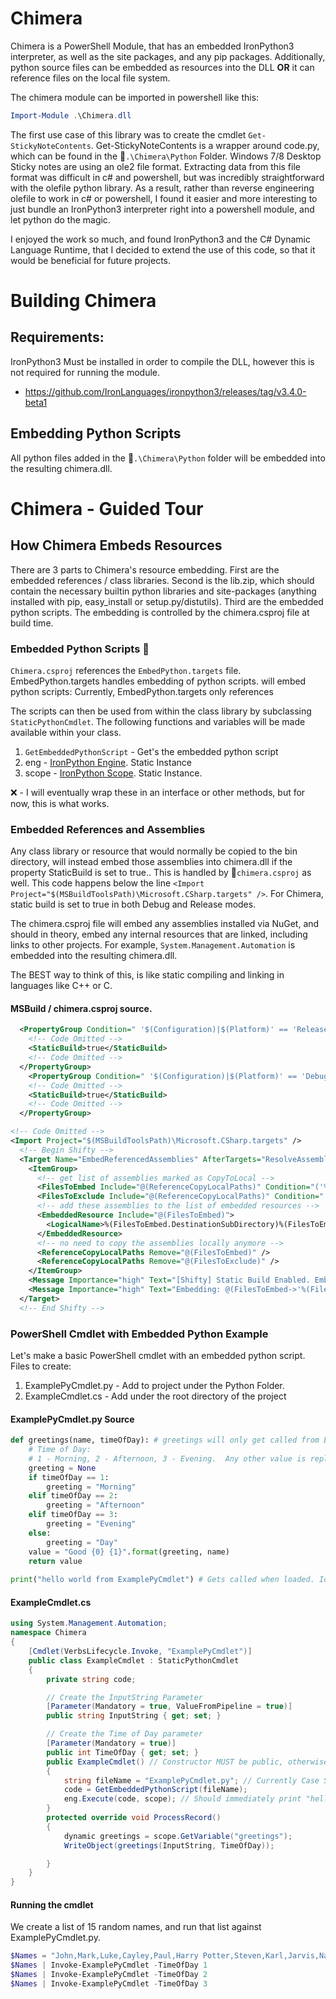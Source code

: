 # Chimera
Chimera is a PowerShell Module, that has an embedded IronPython3 interpreter, as well as the site packages, and any pip packages. 
Additionally, python source files can be embedded as resources into the DLL __OR__ it can reference files on the local file system.

The chimera module can be imported in powershell like this:
```PowerShell
Import-Module .\Chimera.dll
```

The first use case of this library was to create the cmdlet ``Get-StickyNoteContents``. Get-StickyNoteContents is a wrapper around code.py, which can be found in the 📁``.\Chimera\Python`` Folder. Windows 7/8 Desktop Sticky notes are using an ole2 file format. Extracting data from this file format was difficult in c# and powershell, but was incredibly straightforward with the olefile python library. As a result, rather than reverse engineering olefile to work in c# or powershell, I found it easier and more interesting to just bundle an IronPython3 interpreter right into a powershell module, and let python do the magic. 

I enjoyed the work so much, and found IronPython3 and the C# Dynamic Language Runtime, that I decided to extend the use of this code, so that it would be beneficial for future projects. 

# Building Chimera
## Requirements:
IronPython3 Must be installed in order to compile the DLL, however this is not required for running the module. 
- https://github.com/IronLanguages/ironpython3/releases/tag/v3.4.0-beta1

## Embedding Python Scripts
All python files added in the 📁``.\Chimera\Python`` folder will be embedded into the resulting chimera.dll. 


# Chimera - Guided Tour
## How Chimera Embeds Resources
There are 3 parts to Chimera's resource embedding. First are the embedded references / class libraries. Second is the lib.zip, which should contain the necessary builtin python libraries and site-packages (anything installed with pip, easy_install or setup.py/distutils). Third are the embedded python scripts. The embedding is controlled by the chimera.csproj file at build time.


### Embedded Python Scripts 🐍
``Chimera.csproj`` references the ``EmbedPython.targets`` file. EmbedPython.targets handles embedding of python scripts. will embed python scripts:
Currently, EmbedPython.targets only references 

The scripts can then be used from within the class library by subclassing ``StaticPythonCmdlet``. 
The following functions and variables will be made available within your class.
1. ``GetEmbeddedPythonScript`` - Get's the embedded python script
2. eng - [IronPython Engine](https://documentation.help/IronPython/engine.html). Static Instance
3. scope - [IronPython Scope](https://documentation.help/IronPython/scopes.html). Static Instance.

❌ - I will eventually wrap these in an interface or other methods, but for now, this is what works. 

### Embedded References and Assemblies
Any class library or resource that would normally be copied to the bin directory, will instead embed those assemblies into chimera.dll if the property StaticBuild is set to true.. This is handled by 📁``chimera.csproj`` as well. This code happens below the line ``<Import Project="$(MSBuildToolsPath)\Microsoft.CSharp.targets" />``. For Chimera, static build is set to true in both Debug and Release modes. 

The chimera.csproj file will embed any assemblies installed via NuGet, and should in theory, embed any internal resources that are linked, including links to other projects. For example, ``System.Management.Automation`` is embedded into the resulting chimera.dll. 

The BEST way to think of this, is like static compiling and linking in languages like C++ or C. 

#### MSBuild / chimera.csproj source.
```xml
  <PropertyGroup Condition=" '$(Configuration)|$(Platform)' == 'Release|AnyCPU' ">
    <!-- Code Omitted --> 
    <StaticBuild>true</StaticBuild>
    <!-- Code Omitted --> 
  </PropertyGroup>
    <PropertyGroup Condition=" '$(Configuration)|$(Platform)' == 'Debug|AnyCPU' ">
    <!-- Code Omitted --> 
    <StaticBuild>true</StaticBuild>
    <!-- Code Omitted --> 
  </PropertyGroup>
```

```xml
<!-- Code Omitted --> 
<Import Project="$(MSBuildToolsPath)\Microsoft.CSharp.targets" />
  <!-- Begin Shifty -->
  <Target Name="EmbedReferencedAssemblies" AfterTargets="ResolveAssemblyReferences" Condition=" '$(StaticBuild)' == 'true' ">
    <ItemGroup>
      <!-- get list of assemblies marked as CopyToLocal -->
      <FilesToEmbed Include="@(ReferenceCopyLocalPaths)" Condition="('%(ReferenceCopyLocalPaths.Extension)' == '.dll' Or '%(ReferenceCopyLocalPaths.Extension)' == '.pdb')" />
      <FilesToExclude Include="@(ReferenceCopyLocalPaths)" Condition="'%(ReferenceCopyLocalPaths.Extension)' == '.xml'" />
      <!-- add these assemblies to the list of embedded resources -->
      <EmbeddedResource Include="@(FilesToEmbed)">
        <LogicalName>%(FilesToEmbed.DestinationSubDirectory)%(FilesToEmbed.Filename)%(FilesToEmbed.Extension)</LogicalName>
      </EmbeddedResource>
      <!-- no need to copy the assemblies locally anymore -->
      <ReferenceCopyLocalPaths Remove="@(FilesToEmbed)" />
      <ReferenceCopyLocalPaths Remove="@(FilesToExclude)" />
    </ItemGroup>
    <Message Importance="high" Text="[Shifty] Static Build Enabled. Embedding Resources." />
    <Message Importance="high" Text="Embedding: @(FilesToEmbed->'%(Filename)%(Extension)', ', ')" />
  </Target>
  <!-- End Shifty -->
```


### PowerShell Cmdlet with Embedded Python Example
Let's make a basic PowerShell cmdlet with an embedded python script.
Files to create: 
1. ExamplePyCmdlet.py - Add to project under the Python Folder.
2. ExampleCmdlet.cs - Add under the root directory of the project

#### ExamplePyCmdlet.py Source
```python
def greetings(name, timeOfDay): # greetings will only get called from ExampleCmdlet.cs
    # Time of Day:
    # 1 - Morning, 2 - Afternoon, 3 - Evening.  Any other value is replaced with "Day"
    greeting = None
    if timeOfDay == 1:
        greeting = "Morning"
    elif timeOfDay == 2:
        greeting = "Afternoon"
    elif timeOfDay == 3:
        greeting = "Evening"
    else:
        greeting = "Day"
    value = "Good {0} {1}".format(greeting, name)
    return value
    
print("hello world from ExamplePyCmdlet") # Gets called when loaded. Ideal for some scenarios
```
#### ExampleCmdlet.cs
```csharp
using System.Management.Automation;
namespace Chimera
{
    [Cmdlet(VerbsLifecycle.Invoke, "ExamplePyCmdlet")]
    public class ExampleCmdlet : StaticPythonCmdlet
    {
        private string code;

        // Create the InputString Parameter 
        [Parameter(Mandatory = true, ValueFromPipeline = true)]
        public string InputString { get; set; }

        // Create the Time of Day parameter
        [Parameter(Mandatory = true)]
        public int TimeOfDay { get; set; }
        public ExampleCmdlet() // Constructor MUST be public, otherwise the cmdlet will not be exported
        {
            string fileName = "ExamplePyCmdlet.py"; // Currently Case Sensitive. 
            code = GetEmbeddedPythonScript(fileName);
            eng.Execute(code, scope); // Should immediately print "hello world from ExamplePyCmdlet"
        }
        protected override void ProcessRecord()
        {
            dynamic greetings = scope.GetVariable("greetings");
            WriteObject(greetings(InputString, TimeOfDay)); 

        }
    }
}

```
#### Running the cmdlet
We create a list of 15 random names, and run that list against ExamplePyCmdlet.py.
```PowerShell
$Names = "John,Mark,Luke,Cayley,Paul,Harry Potter,Steven,Karl,Jarvis,Navi,Bert,Alex,Cleopatra,Charlie,SniffyCat" -split ","
$Names | Invoke-ExamplePyCmdlet -TimeOfDay 1
$Names | Invoke-ExamplePyCmdlet -TimeOfDay 2
$Names | Invoke-ExamplePyCmdlet -TimeOfDay 3
```